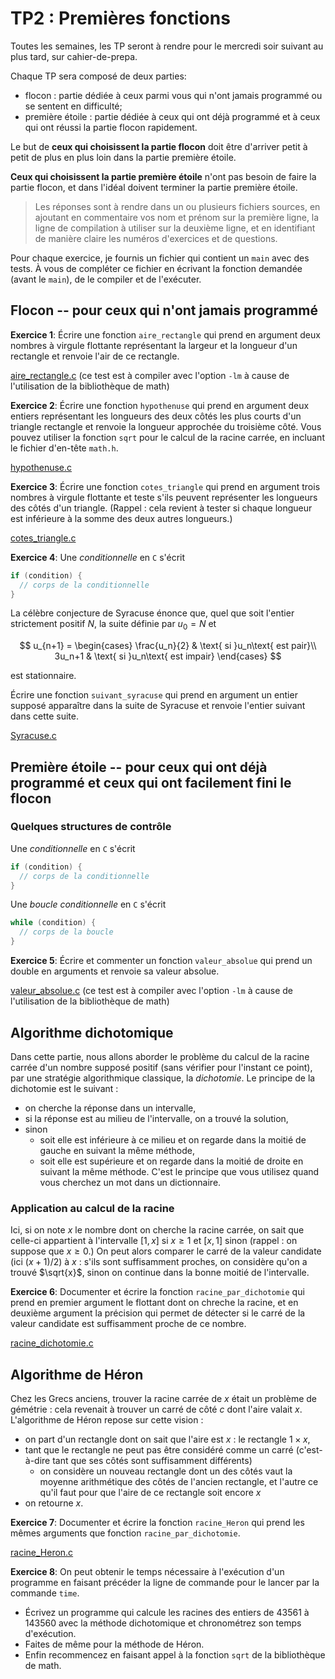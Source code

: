 # TP2 : Premières fonctions

Toutes les semaines, les TP seront à rendre pour le mercredi soir
suivant au plus tard, sur cahier-de-prepa. 

Chaque TP sera composé de deux parties:
* flocon : partie dédiée à ceux parmi vous qui n'ont jamais programmé
  ou se sentent en difficulté;
* première étoile : partie dédiée à ceux qui ont déjà programmé et à
  ceux qui ont réussi la partie flocon rapidement.
  
Le but de **ceux qui choisissent la partie flocon** doit être
d'arriver petit à petit de plus en plus loin dans la partie première
étoile.

**Ceux qui choisissent la partie première étoile** n'ont pas besoin de
faire la partie flocon, et dans l'idéal doivent terminer la partie
première étoile.


> Les réponses sont à rendre dans un ou plusieurs fichiers sources, en
ajoutant en commentaire vos nom et prénom sur la première ligne, la
ligne de compilation à utiliser sur la deuxième ligne, et en
identifiant de manière claire les numéros d'exercices et de
questions.

Pour chaque exercice, je fournis un fichier qui contient un
`main` avec des tests. À vous de compléter ce fichier en écrivant la
fonction demandée (avant le `main`), de le compiler et de l'exécuter.

## Flocon -- pour ceux qui n'ont jamais programmé

**Exercice 1**:
Écrire une fonction `aire_rectangle` qui prend en argument deux nombres à virgule flottante représentant la largeur et la longueur d'un rectangle et renvoie l'air de ce rectangle.

[aire_rectangle.c](tests/test_aire_rectangle.c) (ce test est à compiler
avec l'option `-lm` à cause de l'utilisation de la bibliothèque de math)

**Exercice 2**:
Écrire une fonction `hypothenuse` qui prend en argument deux entiers
représentant les longueurs des deux côtés les plus courts d'un
triangle rectangle et renvoie la longueur approchée du troisième
côté. Vous pouvez utiliser la fonction `sqrt` pour le calcul de la
racine carrée, en incluant le fichier d'en-tête `math.h`.

[hypothenuse.c](tests/test_hypothenuse.c)

**Exercice 3**:
Écrire une fonction `cotes_triangle` qui prend en argument trois nombres à virgule flottante et teste s'ils peuvent représenter les longueurs des côtés d'un triangle. (Rappel : cela revient à tester si chaque longueur est inférieure à la somme des deux autres longueurs.)

[cotes_triangle.c](tests/test_cotes_triangle.c)


**Exercice 4**:
Une *conditionnelle* en `C` s'écrit

```C
if (condition) {
  // corps de la conditionnelle
}
```

La célèbre conjecture de Syracuse énonce que, quel que soit l'entier strictement positif $N$, la suite définie par $u_0=N$ et

$$
u_{n+1} = \begin{cases}
\frac{u_n}{2} & \text{ si }u_n\text{ est pair}\\
3u_n+1 & \text{ si }u_n\text{ est impair}
\end{cases}
$$

est stationnaire.

Écrire une fonction `suivant_syracuse` qui prend en argument un entier
supposé apparaître dans la suite de Syracuse et renvoie l'entier
suivant dans cette suite.

[Syracuse.c](tests/test_Syracuse.c)




## Première étoile -- pour ceux qui ont déjà programmé et ceux qui ont facilement fini le flocon

### Quelques structures de contrôle

Une *conditionnelle* en `C` s'écrit

```C
if (condition) {
  // corps de la conditionnelle
}
```

Une *boucle conditionnelle* en `C` s'écrit

```C
while (condition) {
  // corps de la boucle
}
```

**Exercice 5**:
Écrire et commenter un fonction `valeur_absolue` qui prend un double en arguments et renvoie sa valeur absolue.

[valeur_absolue.c](tests/test_valeur_absolue.c) (ce test est à compiler
avec l'option `-lm` à cause de l'utilisation de la bibliothèque de math)

## Algorithme dichotomique
Dans cette partie, nous allons aborder le problème du calcul de la racine carrée d'un nombre supposé positif (sans vérifier pour l'instant ce point), par une stratégie algorithmique classique, la _dichotomie_. Le principe de la dichotomie est le suivant :
* on cherche la réponse dans un intervalle,
* si la réponse est au milieu de l'intervalle, on a trouvé la solution,
* sinon
  * soit elle est inférieure à ce milieu et on regarde dans la moitié de gauche en suivant la même méthode,
  * soit elle est supérieure et on regarde dans la moitié de droite en suivant la même méthode.
C'est le principe que vous utilisez quand vous cherchez un mot dans un dictionnaire.


### Application au calcul de la racine
Ici, si on note $x$ le nombre dont on cherche la racine carrée, on sait que celle-ci appartient à l'intervalle
$[1,x]$ si $x\geq 1$ et $[x,1]$ sinon (rappel : on suppose que $x\geq 0$.) On peut alors comparer le carré de la valeur candidate (ici $(x+1)/2$) à $x$ : s'ils sont suffisamment proches, on considère qu'on a trouvé $\sqrt{x}$, sinon on continue dans la bonne moitié de l'intervalle.

**Exercice 6**:
Documenter et écrire la fonction `racine_par_dichotomie` qui prend en premier argument le flottant dont on chreche la racine, et en deuxième argument la précision qui permet de détecter si le carré de la valeur candidate est suffisamment proche de ce nombre.

[racine_dichotomie.c](tests/test_racine_dichotomie.c)

## Algorithme de Héron
Chez les Grecs anciens, trouver la racine carrée de $x$ était un problème de gémétrie : cela revenait à trouver un carré de côté $c$ dont l'aire valait $x$. L'algorithme de Héron repose sur cette vision :
* on part d'un rectangle dont on sait que l'aire est $x$ : le rectangle $1\times x$,
* tant que le rectangle ne peut pas être considéré comme un carré (c'est-à-dire tant que ses côtés sont suffisamment différents)
  * on considère un nouveau rectangle dont un des côtés vaut la moyenne arithmétique des côtés de l'ancien rectangle, et l'autre ce qu'il faut pour que l'aire de ce rectangle soit encore $x$
* on retourne $x$.

**Exercice 7**:
Documenter et écrire la fonction `racine_Heron` qui prend les mêmes arguments que fonction `racine_par_dichotomie`.

[racine_Heron.c](tests/test_racine_Heron.c)

**Exercice 8**:
On peut obtenir le temps nécessaire à l'exécution d'un programme en
faisant précéder la ligne de commande pour le lancer par la commande
`time`. 

* Écrivez un programme qui calcule les racines des entiers de
43561 à 143560 avec la méthode dichotomique et chronométrez son temps
d'exécution.
* Faites de même pour la méthode de Héron.
* Enfin recommencez en faisant appel à la fonction `sqrt` de la
  bibliothèque de math.
